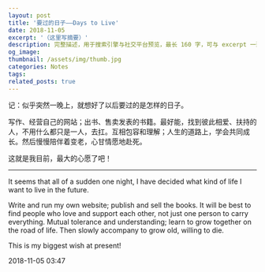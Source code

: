```yaml
---
layout: post
title: '要过的日子——Days to Live'
date: 2018-11-05
excerpt: '（这里写摘要）'
description: 完整描述，用于搜索引擎与社交平台预览，最长 160 字，可与 excerpt 一致
og_image: 
thumbnail: /assets/img/thumb.jpg
categories: Notes
tags: 
related_posts: true
---
```


记：似乎突然一晚上，就想好了以后要过的是怎样的日子。

写作、经营自己的网站；出书、售卖发表的书籍。最好能，找到彼此相爱、扶持的人，不用什么都只是一人，去扛。互相包容和理解；人生的道路上，学会共同成长。然后慢慢陪伴着变老，心甘情愿地赴死。

这就是我目前，最大的心愿了吧！

---

It seems that all of a sudden one night, I have decided what kind of life I want to live in the future.

Write and run my own website; publish and sell the books. It will be best to find people who love and support each other, not just one person to carry everything. Mutual tolerance and understanding; learn to grow together on the road of life. Then slowly accompany to grow old, willing to die.

This is my biggest wish at present!

2018-11-05 03:47